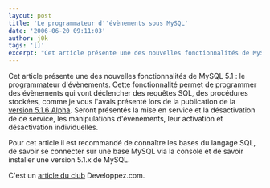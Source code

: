 ```yaml
---
layout: post
title: 'Le programmateur d''évènements sous MySQL'
date: '2006-06-20 09:11:03'
author: j0k
tags: '[]'
excerpt: "Cet article présente une des nouvelles fonctionnalités de MySQL 5.1 : le programmateur d'évènements.      \nCette fonctionnalité permet de programmer des évènements qui vont déclencher des requêtes SQL, des procédures stockées, comme je vous l'avais présenté lors de la publication de la [version 5.1.6      …"
---
```


Cet article présente une des nouvelles fonctionnalités de MySQL 5.1 : le programmateur d'évènements.
Cette fonctionnalité permet de programmer des évènements qui vont déclencher des requêtes SQL, des procédures stockées, comme je vous l'avais présenté lors de la publication de la [version 5.1.6 Alpha](http://www.j0k3r.net/news-la-5-1-6-alpha-de-mysql-1091.html). Seront présentés la mise en service et la désactivation de ce service, les manipulations d'évènements, leur activation et désactivation individuelles.

Pour cet article il est recommandé de connaître les bases du langage SQL, de savoir se connecter sur une base MySQL via la console et de savoir installer une version 5.1.x de MySQL.

C'est un [article du club](http://atranchant.developpez.com/mysql/evenement/) Developpez.com.
